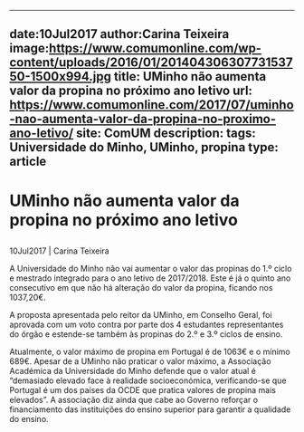 
---
date:10Jul2017
author:Carina Teixeira
image:https://www.comumonline.com/wp-content/uploads/2016/01/20140430630773153750-1500x994.jpg
title: UMinho não aumenta valor da propina no próximo ano letivo
url: https://www.comumonline.com/2017/07/uminho-nao-aumenta-valor-da-propina-no-proximo-ano-letivo/
site: ComUM
description: 
tags: Universidade do Minho, UMinho, propina
type: article
---


# UMinho não aumenta valor da propina no próximo ano letivo

## 

10Jul2017 | Carina Teixeira

A Universidade do Minho não vai aumentar o valor das propinas do 1.º ciclo e mestrado integrado para o ano letivo de 2017/2018. Este é já o quinto ano consecutivo em que não há alteração do valor da propina, ficando nos 1037,20€.

A proposta apresentada pelo reitor da UMinho, em Conselho Geral, foi aprovada com um voto contra por parte dos 4 estudantes representantes do órgão e estende-se também às propinas do 2.º e 3.º ciclos de ensino.

Atualmente, o valor máximo de propina em Portugal é de 1063€ e o mínimo 689€. Apesar de a UMinho não praticar o valor máximo, a Associação Académica da Universidade do Minho defende que o valor atual é “demasiado elevado face à realidade socioeconómica, verificando-se que Portugal é um dos países da OCDE que pratica valores de propina mais elevados”. A associação diz ainda que cabe ao Governo reforçar o financiamento das instituições do ensino superior para garantir a qualidade do ensino.

